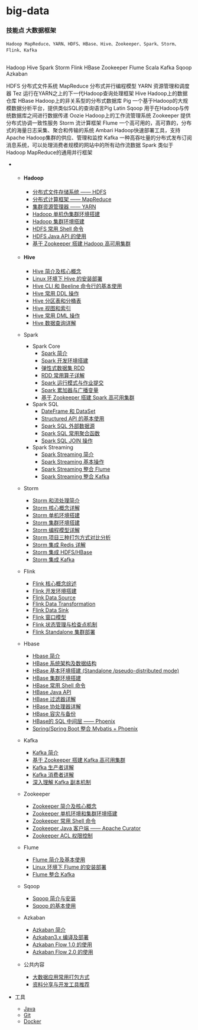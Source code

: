 # big-data

### 技能点 大数据框架

    Hadoop MapReduce、YARN、HDFS、HBase、Hive、Zookeeper、Spark、Storm、Flink、Kafka


​    
    Hadoop Hive Spark Storm Flink HBase  Zookeeper Flume  Scala
    Kafka Sqoop Azkaban

HDFS 分布式文件系统 
MapReduce 分布式并行编程模型 
YARN 资源管理和调度器 
Tez 运行在YARN之上的下一代Hadoop查询处理框架 
Hive Hadoop上的数据仓库 
HBase Hadoop上的非关系型的分布式数据库 
Pig 一个基于Hadoop的大规模数据分析平台，提供类似SQL的查询语言Pig Latin 
Sqoop 用于在Hadoop与传统数据库之间进行数据传递 
Oozie Hadoop上的工作流管理系统 
Zookeeper 提供分布式协调一致性服务 
Storm 流计算框架 
Flume 一个高可用的，高可靠的，分布式的海量日志采集、聚合和传输的系统 
Ambari Hadoop快速部署工具，支持Apache Hadoop集群的供应、管理和监控 
Kafka 一种高吞吐量的分布式发布订阅消息系统，可以处理消费者规模的网站中的所有动作流数据 
Spark 类似于Hadoop MapReduce的通用并行框架 

- - #### Hadoop

    - [分布式文件存储系统 —— HDFS](https://github.com/Lcsbs/technology-summary/blob/master/docs/bigdata/notes/Hadoop-HDFS.md)
    - [分布式计算框架 —— MapReduce](https://github.com/Lcsbs/technology-summary/blob/master/docs/bigdata/notes/Hadoop-MapReduce.md)
    - [集群资源管理器 —— YARN](https://github.com/Lcsbs/technology-summary/blob/master/docs/bigdata/notes/Hadoop-YARN.md)
    - [Hadoop 单机伪集群环境搭建](https://github.com/Lcsbs/technology-summary/blob/master/docs/bigdata/notes/installation/Hadoop单机环境搭建.md)
    - [Hadoop 集群环境搭建](https://github.com/Lcsbs/technology-summary/blob/master/docs/bigdata/notes/installation/Hadoop集群环境搭建.md)
    - [HDFS 常用 Shell 命令](https://github.com/Lcsbs/technology-summary/blob/master/docs/bigdata/notes/HDFS常用Shell命令.md)
    - [HDFS Java API 的使用](https://github.com/Lcsbs/technology-summary/blob/master/docs/bigdata/notes/HDFS-Java-API.md)
    - [基于 Zookeeper 搭建 Hadoop 高可用集群](https://github.com/Lcsbs/technology-summary/blob/master/docs/bigdata/notes/installation/基于Zookeeper搭建Hadoop高可用集群.md)

  - #### Hive

    - [Hive 简介及核心概念](https://github.com/Lcsbs/technology-summary/blob/master/docs/bigdata/notes/Hive简介及核心概念.md)
    - [Linux 环境下 Hive 的安装部署](https://github.com/Lcsbs/technology-summary/blob/master/docs/bigdata/notes/installation/Linux环境下Hive的安装部署.md)
    - [Hive CLI 和 Beeline 命令行的基本使用](https://github.com/Lcsbs/technology-summary/blob/master/docs/bigdata/notes/HiveCLI和Beeline命令行的基本使用.md)
    - [Hive 常用 DDL 操作](https://github.com/Lcsbs/technology-summary/blob/master/docs/bigdata/notes/Hive常用DDL操作.md)
    - [Hive 分区表和分桶表](https://github.com/Lcsbs/technology-summary/blob/master/docs/bigdata/notes/Hive分区表和分桶表.md)
    - [Hive 视图和索引](https://github.com/Lcsbs/technology-summary/blob/master/docs/bigdata/notes/Hive视图和索引.md)
    - [Hive 常用 DML 操作](https://github.com/Lcsbs/technology-summary/blob/master/docs/bigdata/notes/Hive常用DML操作.md)
    - [Hive 数据查询详解](https://github.com/Lcsbs/technology-summary/blob/master/docs/bigdata/notes/Hive数据查询详解.md)

  - Spark

    - Spark Core
      - [Spark 简介](https://github.com/Lcsbs/technology-summary/blob/master/docs/bigdata/notes/Spark简介.md)
      - [Spark 开发环境搭建](https://github.com/Lcsbs/technology-summary/blob/master/docs/bigdata/notes/installation/Spark开发环境搭建.md)
      - [弹性式数据集 RDD](https://github.com/Lcsbs/technology-summary/blob/master/docs/bigdata/notes/Spark_RDD.md)
      - [RDD 常用算子详解](https://github.com/Lcsbs/technology-summary/blob/master/docs/bigdata/notes/Spark_Transformation和Action算子.md)
      - [Spark 运行模式与作业提交](https://github.com/Lcsbs/technology-summary/blob/master/docs/bigdata/notes/Spark部署模式与作业提交.md)
      - [Spark 累加器与广播变量](https://github.com/Lcsbs/technology-summary/blob/master/docs/bigdata/notes/Spark累加器与广播变量.md)
      - [基于 Zookeeper 搭建 Spark 高可用集群](https://github.com/Lcsbs/technology-summary/blob/master/docs/bigdata/notes/installation/Spark集群环境搭建.md)
    - Spark SQL
      - [DateFrame 和 DataSet](https://github.com/Lcsbs/technology-summary/blob/master/docs/bigdata/notes/SparkSQL_Dataset和DataFrame简介.md)
      - [Structured API 的基本使用](https://github.com/Lcsbs/technology-summary/blob/master/docs/bigdata/notes/Spark_Structured_API的基本使用.md)
      - [Spark SQL 外部数据源](https://github.com/Lcsbs/technology-summary/blob/master/docs/bigdata/notes/SparkSQL外部数据源.md)
      - [Spark SQL 常用聚合函数](https://github.com/Lcsbs/technology-summary/blob/master/docs/bigdata/notes/SparkSQL常用聚合函数.md)
      - [Spark SQL JOIN 操作](https://github.com/Lcsbs/technology-summary/blob/master/docs/bigdata/notes/SparkSQL联结操作.md)
    - Spark Streaming
      - [Spark Streaming 简介](https://github.com/Lcsbs/technology-summary/blob/master/docs/bigdata/notes/Spark_Streaming与流处理.md)
      - [Spark Streaming 基本操作](https://github.com/Lcsbs/technology-summary/blob/master/docs/bigdata/notes/Spark_Streaming基本操作.md)
      - [Spark Streaming 整合 Flume](https://github.com/Lcsbs/technology-summary/blob/master/docs/bigdata/notes/Spark_Streaming整合Flume.md)
      - [Spark Streaming 整合 Kafka](https://github.com/Lcsbs/technology-summary/blob/master/docs/bigdata/notes/Spark_Streaming整合Kafka.md)

  - Storm

    - [Storm 和流处理简介](https://github.com/Lcsbs/technology-summary/blob/master/docs/bigdata/notes/Storm和流处理简介.md)
    - [Storm 核心概念详解](https://github.com/Lcsbs/technology-summary/blob/master/docs/bigdata/notes/Storm核心概念详解.md)
    - [Storm 单机环境搭建](https://github.com/Lcsbs/technology-summary/blob/master/docs/bigdata/notes/installation/Storm单机环境搭建.md)
    - [Storm 集群环境搭建](https://github.com/Lcsbs/technology-summary/blob/master/docs/bigdata/notes/installation/Storm集群环境搭建.md)
    - [Storm 编程模型详解](https://github.com/Lcsbs/technology-summary/blob/master/docs/bigdata/notes/Storm编程模型详解.md)
    - [Storm 项目三种打包方式对比分析](https://github.com/Lcsbs/technology-summary/blob/master/docs/bigdata/notes/Storm三种打包方式对比分析.md)
    - [Storm 集成 Redis 详解](https://github.com/Lcsbs/technology-summary/blob/master/docs/bigdata/notes/Storm集成Redis详解.md)
    - [Storm 集成 HDFS/HBase](https://github.com/Lcsbs/technology-summary/blob/master/docs/bigdata/notes/Storm集成HBase和HDFS.md)
    - [Storm 集成 Kafka](https://github.com/Lcsbs/technology-summary/blob/master/docs/bigdata/notes/Storm集成Kakfa.md)

  - Flink

    - [Flink 核心概念综述](https://github.com/Lcsbs/technology-summary/blob/master/docs/bigdata/notes/Flink核心概念综述.md)
    - [Flink 开发环境搭建](https://github.com/Lcsbs/technology-summary/blob/master/docs/bigdata/notes/Flink开发环境搭建.md)
    - [Flink Data Source](https://github.com/Lcsbs/technology-summary/blob/master/docs/bigdata/notes/Flink_Data_Source.md)
    - [Flink Data Transformation](https://github.com/Lcsbs/technology-summary/blob/master/docs/bigdata/notes/Flink_Data_Transformation.md)
    - [Flink Data Sink](https://github.com/Lcsbs/technology-summary/blob/master/docs/bigdata/notes/Flink_Data_Sink.md)
    - [Flink 窗口模型](https://github.com/Lcsbs/technology-summary/blob/master/docs/bigdata/notes/Flink_Windows.md)
    - [Flink 状态管理与检查点机制](https://github.com/Lcsbs/technology-summary/blob/master/docs/bigdata/notes/Flink状态管理与检查点机制.md)
    - [Flink Standalone 集群部署](https://github.com/Lcsbs/technology-summary/blob/master/docs/bigdata/notes/installation/Flink_Standalone_Cluster.md)

  - Hbase

    - [Hbase 简介](https://github.com/Lcsbs/technology-summary/blob/master/docs/bigdata/notes/Hbase简介.md)
    - [HBase 系统架构及数据结构](https://github.com/Lcsbs/technology-summary/blob/master/docs/bigdata/notes/Hbase系统架构及数据结构.md)
    - [HBase 基本环境搭建 (Standalone /pseudo-distributed mode)](https://github.com/Lcsbs/technology-summary/blob/master/docs/bigdata/notes/installation/HBase单机环境搭建.md)
    - [HBase 集群环境搭建](https://github.com/Lcsbs/technology-summary/blob/master/docs/bigdata/notes/installation/HBase集群环境搭建.md)
    - [HBase 常用 Shell 命令](https://github.com/Lcsbs/technology-summary/blob/master/docs/bigdata/notes/Hbase_Shell.md)
    - [HBase Java API](https://github.com/Lcsbs/technology-summary/blob/master/docs/bigdata/notes/Hbase_Java_API.md)
    - [HBase 过滤器详解](https://github.com/Lcsbs/technology-summary/blob/master/docs/bigdata/notes/Hbase过滤器详解.md)
    - [HBase 协处理器详解](https://github.com/Lcsbs/technology-summary/blob/master/docs/bigdata/notes/Hbase协处理器详解.md)
    - [HBase 容灾与备份](https://github.com/Lcsbs/technology-summary/blob/master/docs/bigdata/notes/Hbase容灾与备份.md)
    - [HBase的 SQL 中间层 —— Phoenix](https://github.com/Lcsbs/technology-summary/blob/master/docs/bigdata/notes/Hbase的SQL中间层_Phoenix.md)
    - [Spring/Spring Boot 整合 Mybatis + Phoenix](https://github.com/Lcsbs/technology-summary/blob/master/docs/bigdata/notes/Spring+Mybtais+Phoenix整合.md)

  - Kafka

    - [Kafka 简介](https://github.com/Lcsbs/technology-summary/blob/master/docs/bigdata/notes/Kafka简介.md)
    - [基于 Zookeeper 搭建 Kafka 高可用集群](https://github.com/Lcsbs/technology-summary/blob/master/docs/bigdata/notes/installation/基于Zookeeper搭建Kafka高可用集群.md)
    - [Kafka 生产者详解](https://github.com/Lcsbs/technology-summary/blob/master/docs/bigdata/notes/Kafka生产者详解.md)
    - [Kafka 消费者详解](https://github.com/Lcsbs/technology-summary/blob/master/docs/bigdata/notes/Kafka消费者详解.md)
    - [深入理解 Kafka 副本机制](https://github.com/Lcsbs/technology-summary/blob/master/docs/bigdata/notes/Kafka深入理解分区副本机制.md)

  - Zookeeper

    - [Zookeeper 简介及核心概念](https://github.com/Lcsbs/technology-summary/blob/master/docs/bigdata/notes/Zookeeper简介及核心概念.md)
    - [Zookeeper 单机环境和集群环境搭建](https://github.com/Lcsbs/technology-summary/blob/master/docs/bigdata/notes/installation/Zookeeper单机环境和集群环境搭建.md)
    - [Zookeeper 常用 Shell 命令](https://github.com/Lcsbs/technology-summary/blob/master/docs/bigdata/notes/Zookeeper常用Shell命令.md)
    - [Zookeeper Java 客户端 —— Apache Curator](https://github.com/Lcsbs/technology-summary/blob/master/docs/bigdata/notes/Zookeeper_Java客户端Curator.md)
    - [Zookeeper ACL 权限控制](https://github.com/Lcsbs/technology-summary/blob/master/docs/bigdata/notes/Zookeeper_ACL权限控制.md)

  - Flume

    - [Flume 简介及基本使用](https://github.com/Lcsbs/technology-summary/blob/master/docs/bigdata/notes/Flume简介及基本使用.md)
    - [Linux 环境下 Flume 的安装部署](https://github.com/Lcsbs/technology-summary/blob/master/docs/bigdata/notes/installation/Linux下Flume的安装.md)
    - [Flume 整合 Kafka](https://github.com/Lcsbs/technology-summary/blob/master/docs/bigdata/notes/Flume整合Kafka.md)

  - Sqoop

    - [Sqoop 简介与安装](https://github.com/Lcsbs/technology-summary/blob/master/docs/bigdata/notes/Sqoop简介与安装.md)
    - [Sqoop 的基本使用](https://github.com/Lcsbs/technology-summary/blob/master/docs/bigdata/notes/Sqoop基本使用.md)

  - Azkaban

    - [Azkaban 简介](https://github.com/Lcsbs/technology-summary/blob/master/docs/bigdata/notes/Azkaban简介.md)
    - [Azkaban3.x 编译及部署](https://github.com/Lcsbs/technology-summary/blob/master/docs/bigdata/notes/installation/Azkaban_3.x_编译及部署.md)
    - [Azkaban Flow 1.0 的使用](https://github.com/Lcsbs/technology-summary/blob/master/docs/bigdata/notes/Azkaban_Flow_1.0_的使用.md)
    - [Azkaban Flow 2.0 的使用](https://github.com/Lcsbs/technology-summary/blob/master/docs/bigdata/notes/Azkaban_Flow_2.0_的使用.md)

  - 公共内容

    - [大数据应用常用打包方式](https://github.com/Lcsbs/technology-summary/blob/master/docs/bigdata/notes/大数据应用常用打包方式.md)
    - [资料分享与开发工具推荐](https://github.com/Lcsbs/technology-summary/blob/master/docs/bigdata/notes/资料分享与工具推荐.md)

- 工具

  - [Java](https://github.com/Lcsbs/technology-summary/blob/master/docs/overview/tools/Java.md)
  - [Git](https://github.com/Lcsbs/technology-summary/blob/master/docs/overview/tools/Git.md)
  - [Docker](https://github.com/Lcsbs/technology-summary/blob/master/docs/overview/tools/Docker.md)